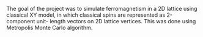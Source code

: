 The goal of the project was to simulate ferromagnetism in a 2D lattice using
classical XY model, in which classical spins are represented as 2-component unit-
length vectors on 2D lattice vertices. This was done using Metropolis Monte Carlo
algorithm.
